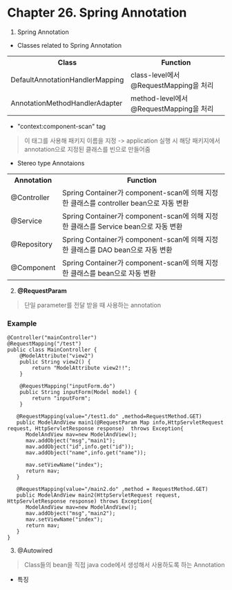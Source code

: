 # Chapter 26. Spring Annotation

1. Spring Annotation

- Classes related to Spring Annotation
<table>
  <tr>
    <th>Class</th>
    <th>Function</th>
  </tr>
  <tr>
    <td>DefaultAnnotationHandlerMapping</td>
    <td>class-level에서 @RequestMapping을 처리</td>
  </tr>
  <tr>
    <td>AnnotationMethodHandlerAdapter</td>
    <td>method-level에서 @RequestMapping을 처리</td>
  </tr>
</table>

- "context:component-scan" tag
> 이 태그를 사용해 패키지 이름을 지정 -> application 실행 시 해당 패키지에서 annotation으로 지정된 클래스를 빈으로 만들어줌

- Stereo type Annotaions
<table>
  <tr>
    <th>Annotation</th>
    <th>Function</th>
  </tr>
  <tr>
    <td>@Controller</td>
    <td>Spring Container가 component-scan에 의해 지정한 클래스를 controller bean으로 자동 변환
  </tr>
  <tr>
    <td>@Service</td>
    <td>Spring Container가 component-scan에 의해 지정한 클래스를 Service bean으로 자동 변환
  </tr>
  <tr>
    <td>@Repository</td>
    <td>Spring Container가 component-scan에 의해 지정한 클래스를 DAO bean으로 자동 변환
  </tr>
  <tr>
    <td>@Component</td>
    <td>Spring Container가 component-scan에 의해 지정한 클래스를 bean으로 자동 변환
  </tr>
</table>

2. <b>@RequestParam</b>
> 단일 parameter를 전달 받을 때 사용하는 annotation

### Example
<pre><code>@Controller("mainController")
@RequestMapping("/test")
public class MainController {
	@ModelAttribute("view2")
	public String view2() {
		return "ModelAttribute view2!!";
	}
	
	@RequestMapping("inputForm.do")
	public String inputForm(Model model) {
		return "inputForm";
	}
	
   @RequestMapping(value="/test1.do" ,method=RequestMethod.GET)
   public ModelAndView main1(@RequestParam Map<String,String> info,HttpServletRequest request, HttpServletResponse response)  throws Exception{
      ModelAndView mav=new ModelAndView();
      mav.addObject("msg","main1");
      mav.addObject("id",info.get("id"));
      mav.addObject("name",info.get("name"));
      
      mav.setViewName("index");
      return mav;
   }

   @RequestMapping(value="/main2.do" ,method = RequestMethod.GET)
   public ModelAndView main2(HttpServletRequest request, HttpServletResponse response) throws Exception{
      ModelAndView mav=new ModelAndView();
      mav.addObject("msg","main2");
      mav.setViewName("index");
      return mav;
   }
}
</code></pre>


3. @Autowired
> Class들의 bean을 직접 java code에서 생성해서 사용하도록 하는 Annotation

- 특징


